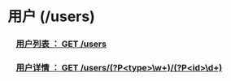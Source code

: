 # 用户 (/users)
### 　[用户列表 ： GET /users](GET.md)
### 　[用户详情 ： GET /users/(?P&lt;type&gt;\w+)/(?P&lt;id&gt;\d+)](%28%3FP%3Ctype%3E%5Cw+%29/GET_%28%3FP%3Cid%3E%5Cd+%29.md)
